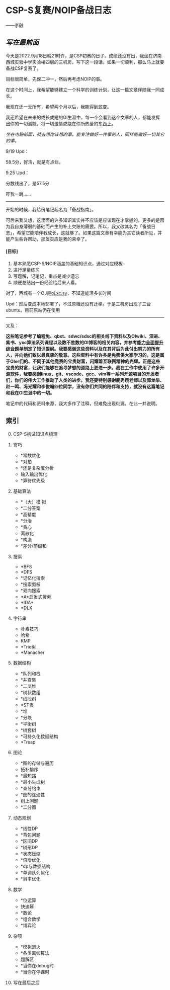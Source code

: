 # CSP-S复赛/NOIP备战日志

——李融

## *写在最前面*

今天是2022.9月18日晚21时许，是CSP初赛的日子。成绩还没有出，我坐在济南西城实验中学实验楼四层的三机房，写下这一段话。如果一切顺利，那么马上就要备战CSP复赛了。

目标很简单，先保二冲一，然后再考虑NOIP的事。

在这个时间上，我希望能够建立一个科学的训练计划，让这一篇文章伴随我一同成长。

我现在还一无所有，希望两个月以后，我能得到蜕变。

我还希望在未来的或长或短的OI生涯中，每一个会看到这个文章的人，都能发挥出你的一切潜能，将一切激情燃烧在你所热爱的东西上。

*坐在电脑前面，就去想你该想的事。能专注做好一件事的人，同样能做好一切其它的事。*

9/19 Upd：

58.5分，好活，就是有点烂。

9.25 Upd：

分数线出了，是57.5分

吓我一跳……

-----



开始的时候，我给份笔记起名为「备战指南」。

可后来我又想，这里面的许多知识其实并不应该是应该现在才掌握的，更多的是因为我自身薄弱的基础而产生的补上欠账的需要。所以，我又改其名为「备战日志」，希望它能陪伴我成长，这就够了。如果这篇文章有幸能为其它读者所见，并能产生些许帮助，那属实应是我的荣幸了。



#### [目标]

1. 基本熟悉CSP-S/NOIP涵盖的基础知识点，通过对应模板
2. 进行足量练习
3. 写题解，记笔记，重点是减少遗忘
4. 顺便总结出一份经验给后来人看。



对了，西城有一个OJ是[oj.xc.sy](http://oj.xc.sy/)，不知道能活多长时间

Upd：然后变成本地部署了，不过原档还没有迁移。于是三机房出现了三台ubuntu。目前原站仍在使用

---------------------------



又及：

**这些笔记参考了编程兔、qbxt、sdwc/sdsc的相关线下资料以及OIwiki、深进、紫书、yxc算法系列课程以及数不胜数的OI博客的相关内容，并参考[能力全面提升综合题单](https://www.luogu.com.cn/training/9391)制定了知识提纲。我要感谢这些资料以及在其背后为此付出努力的所有人，并向他们致以最真挚的敬意。这些资料中有许多是免费供大家学习的，这是属于OIer们的、不同于其他竞赛的宝贵财富，闪耀着互联网精神的光辉。正是这些宝贵的财富，让我们能够在追寻梦想的道路上更进一步。我在工作中使用了许多开源软件，我要感谢linux、git、vscode、gcc、vim等一系列开源项目的开发者们，你们的伟大工作推动了人类的进步。我还要特别感谢鹿秀娥老师以及郭龙举、赵一鸣、冯光耀和李俊翰四位同学，没有你们共同的陪伴和支持，就没有这篇笔记和我在OI生涯中的一切。**

笔记中的代码和资料来源，我大多作了注释，但难免出现纰漏，在此一并说明。






## 索引

0. CSP-S初试知识点梳理

1. 寄巧
   - *常数优化
   - *对拍
   - *还是复杂度分析
   - 输入输出优化
   - *算符优先级

2. 基础算法
   - *（大）模 拟
   - *二分答案
   - *高精度
   - *分治
   - *贪心
   - 离散化
   - *构造
   - *差分/前缀和
   
3. 搜索
   - *BFS
   - *DFS
   - *记忆化搜索
   - *搜索剪枝
   - *双向搜索
   - \*A*启发式搜索
   - \*IDA*
   - *DLX

4. 字符串
   - 朴素技巧
   - 哈希
   - KMP
   - *Trie树
   - *Manacher

5. 数据结构
   - *队列和栈
   - *并查集
   - *二叉堆
   - *树状数组
   - *线段树
   - *ST表
   - *堆
   - *分块
   - *平衡树
   - *树套树
   - *可持久化数据结构
   - *Treap

6. 图论
   - *图的存储与遍历
   - 拓补排序
   - *最短路
   - *最小生成树
   - *查分约束
   - *图的连通性
   - 树上问题
   - *二分图

7. 动态规划
   - *线性DP
   - *背包问题
   - *区间DP
   - *树形DP
   - *状态压缩
   - *倍增优化
   - *dp与数据结构
   - *单调队列优化
   - *斜率优化

8. 数学
   - *位运算
   - 快速幂
   - *数论
   - *组合数学
   - *博弈论

9. 杂项
   - *模拟退火
   - *各类离线算法
   - 题解区
   - *当你在debug时
   - *当你在停课时

10. 写在最后之后





